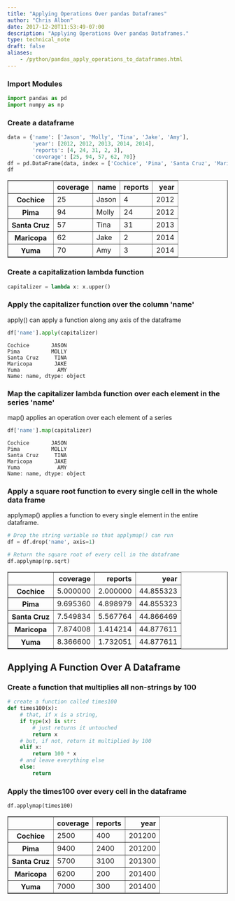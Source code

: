 ```yaml
---
title: "Applying Operations Over pandas Dataframes"
author: "Chris Albon"
date: 2017-12-20T11:53:49-07:00
description: "Applying Operations Over pandas Dataframes."
type: technical_note
draft: false
aliases:
    - /python/pandas_apply_operations_to_dataframes.html
---
```

### Import Modules


```python
import pandas as pd
import numpy as np
```

### Create a dataframe


```python
data = {'name': ['Jason', 'Molly', 'Tina', 'Jake', 'Amy'], 
        'year': [2012, 2012, 2013, 2014, 2014], 
        'reports': [4, 24, 31, 2, 3],
        'coverage': [25, 94, 57, 62, 70]}
df = pd.DataFrame(data, index = ['Cochice', 'Pima', 'Santa Cruz', 'Maricopa', 'Yuma'])
df
```




<div>
<style scoped>
    .dataframe tbody tr th:only-of-type {
        vertical-align: middle;
    }

    .dataframe tbody tr th {
        vertical-align: top;
    }

    .dataframe thead th {
        text-align: right;
    }
</style>
<table border="1" class="dataframe">
  <thead>
    <tr style="text-align: right;">
      <th></th>
      <th>coverage</th>
      <th>name</th>
      <th>reports</th>
      <th>year</th>
    </tr>
  </thead>
  <tbody>
    <tr>
      <th>Cochice</th>
      <td>25</td>
      <td>Jason</td>
      <td>4</td>
      <td>2012</td>
    </tr>
    <tr>
      <th>Pima</th>
      <td>94</td>
      <td>Molly</td>
      <td>24</td>
      <td>2012</td>
    </tr>
    <tr>
      <th>Santa Cruz</th>
      <td>57</td>
      <td>Tina</td>
      <td>31</td>
      <td>2013</td>
    </tr>
    <tr>
      <th>Maricopa</th>
      <td>62</td>
      <td>Jake</td>
      <td>2</td>
      <td>2014</td>
    </tr>
    <tr>
      <th>Yuma</th>
      <td>70</td>
      <td>Amy</td>
      <td>3</td>
      <td>2014</td>
    </tr>
  </tbody>
</table>
</div>



### Create a capitalization lambda function


```python
capitalizer = lambda x: x.upper()
```

### Apply the capitalizer function over the column 'name'

apply() can apply a function along any axis of the dataframe


```python
df['name'].apply(capitalizer)
```




    Cochice       JASON
    Pima          MOLLY
    Santa Cruz     TINA
    Maricopa       JAKE
    Yuma            AMY
    Name: name, dtype: object



### Map the capitalizer lambda function over each element in the series 'name'

map() applies an operation over each element of a series


```python
df['name'].map(capitalizer)
```




    Cochice       JASON
    Pima          MOLLY
    Santa Cruz     TINA
    Maricopa       JAKE
    Yuma            AMY
    Name: name, dtype: object



### Apply a square root function to every single cell in the whole data frame

applymap() applies a function to every single element in the entire dataframe.


```python
# Drop the string variable so that applymap() can run
df = df.drop('name', axis=1)

# Return the square root of every cell in the dataframe
df.applymap(np.sqrt)
```




<div>
<style scoped>
    .dataframe tbody tr th:only-of-type {
        vertical-align: middle;
    }

    .dataframe tbody tr th {
        vertical-align: top;
    }

    .dataframe thead th {
        text-align: right;
    }
</style>
<table border="1" class="dataframe">
  <thead>
    <tr style="text-align: right;">
      <th></th>
      <th>coverage</th>
      <th>reports</th>
      <th>year</th>
    </tr>
  </thead>
  <tbody>
    <tr>
      <th>Cochice</th>
      <td>5.000000</td>
      <td>2.000000</td>
      <td>44.855323</td>
    </tr>
    <tr>
      <th>Pima</th>
      <td>9.695360</td>
      <td>4.898979</td>
      <td>44.855323</td>
    </tr>
    <tr>
      <th>Santa Cruz</th>
      <td>7.549834</td>
      <td>5.567764</td>
      <td>44.866469</td>
    </tr>
    <tr>
      <th>Maricopa</th>
      <td>7.874008</td>
      <td>1.414214</td>
      <td>44.877611</td>
    </tr>
    <tr>
      <th>Yuma</th>
      <td>8.366600</td>
      <td>1.732051</td>
      <td>44.877611</td>
    </tr>
  </tbody>
</table>
</div>



## Applying A Function Over A Dataframe

### Create a function that multiplies all non-strings by 100


```python
# create a function called times100
def times100(x):
    # that, if x is a string,
    if type(x) is str:
        # just returns it untouched
        return x
    # but, if not, return it multiplied by 100
    elif x:
        return 100 * x
    # and leave everything else
    else:
        return
```

### Apply the times100 over every cell in the dataframe


```python
df.applymap(times100)
```




<div>
<style scoped>
    .dataframe tbody tr th:only-of-type {
        vertical-align: middle;
    }

    .dataframe tbody tr th {
        vertical-align: top;
    }

    .dataframe thead th {
        text-align: right;
    }
</style>
<table border="1" class="dataframe">
  <thead>
    <tr style="text-align: right;">
      <th></th>
      <th>coverage</th>
      <th>reports</th>
      <th>year</th>
    </tr>
  </thead>
  <tbody>
    <tr>
      <th>Cochice</th>
      <td>2500</td>
      <td>400</td>
      <td>201200</td>
    </tr>
    <tr>
      <th>Pima</th>
      <td>9400</td>
      <td>2400</td>
      <td>201200</td>
    </tr>
    <tr>
      <th>Santa Cruz</th>
      <td>5700</td>
      <td>3100</td>
      <td>201300</td>
    </tr>
    <tr>
      <th>Maricopa</th>
      <td>6200</td>
      <td>200</td>
      <td>201400</td>
    </tr>
    <tr>
      <th>Yuma</th>
      <td>7000</td>
      <td>300</td>
      <td>201400</td>
    </tr>
  </tbody>
</table>
</div>


